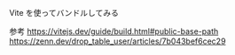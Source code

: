 Vite を使ってバンドルしてみる

参考
https://vitejs.dev/guide/build.html#public-base-path
https://zenn.dev/drop_table_user/articles/7b043bef6cec29
